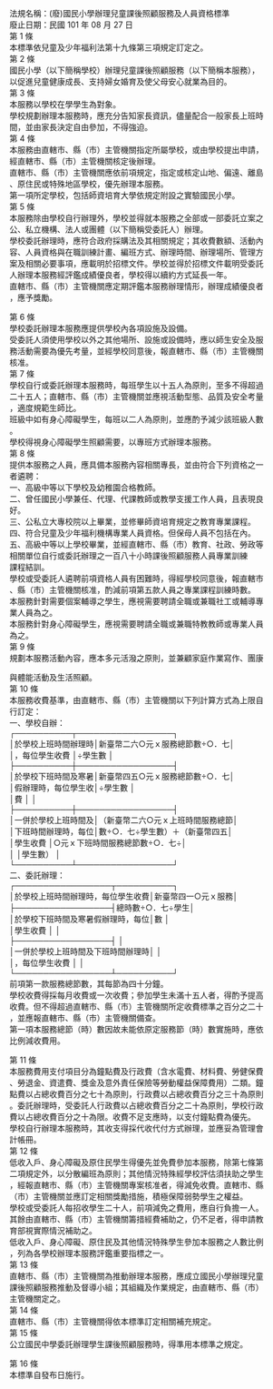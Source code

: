 法規名稱：(廢)國民小學辦理兒童課後照顧服務及人員資格標準  
廢止日期：民國 101 年 08 月 27 日  
第 1 條  
本標準依兒童及少年福利法第十九條第三項規定訂定之。  
第 2 條  
國民小學（以下簡稱學校）辦理兒童課後照顧服務（以下簡稱本服務），  
以促進兒童健康成長、支持婦女婚育及使父母安心就業為目的。  
第 3 條  
本服務以學校在學學生為對象。  
學校規劃辦理本服務時，應充分告知家長資訊，儘量配合一般家長上班時  
間，並由家長決定自由參加，不得強迫。  
第 4 條  
本服務由直轄市、縣（市）主管機關指定所屬學校，或由學校提出申請，  
經直轄市、縣（市）主管機關核定後辦理。  
直轄市、縣（市）主管機關應依前項規定，指定或核定山地、偏遠、離島  
、原住民或特殊地區學校，優先辦理本服務。  
第一項所定學校，包括師資培育大學依規定附設之實驗國民小學。  
第 5 條  
本服務除由學校自行辦理外，學校並得就本服務之全部或一部委託立案之  
公、私立機構、法人或團體（以下簡稱受委託人）辦理。  
學校委託辦理時，應符合政府採購法及其相關規定；其收費數額、活動內  
容、人員資格與在職訓練計畫、編班方式、辦理時間、辦理場所、管理方  
案及相關必要事項，應載明於招標文件。學校並得於招標文件載明受委託  
人辦理本服務經評鑑成績優良者，學校得以續約方式延長一年。  
直轄市、縣（市）主管機關應定期評鑑本服務辦理情形，辦理成績優良者  
，應予獎勵。  


第 6 條  
學校委託辦理本服務應提供學校內各項設施及設備。  
受委託人須使用學校以外之其他場所、設施或設備時，應以師生安全及服  
務活動需要為優先考量，並經學校同意後，報直轄市、縣（市）主管機關  
核准。  
第 7 條  
學校自行或委託辦理本服務時，每班學生以十五人為原則，至多不得超過  
二十五人；直轄市、縣（市）主管機關並應視活動型態、品質及安全考量  
，適度規範生師比。  
班級中如有身心障礙學生，每班以二人為原則，並應酌予減少該班級人數  
。  
學校得視身心障礙學生照顧需要，以專班方式辦理本服務。  
第 8 條  
提供本服務之人員，應具備本服務內容相關專長，並由符合下列資格之一  
者遴聘：  
一、高級中等以下學校及幼稚園合格教師。  
二、曾任國民小學兼任、代理、代課教師或教學支援工作人員，且表現良  
好。  
三、公私立大專校院以上畢業，並修畢師資培育規定之教育專業課程。  
四、符合兒童及少年福利機構專業人員資格。但保母人員不包括在內。  
五、高級中等以上學校畢業，並經直轄市、縣（市）教育、社政、勞政等  
相關單位自行或委託辦理之一百八十小時課後照顧服務人員專業訓練  
課程結訓。  
學校或受委託人遴聘前項資格人員有困難時，得經學校同意後，報直轄市  
、縣（市）主管機關核准，酌減前項第五款人員之專業課程訓練時數。  
本服務針對需要個案輔導之學生，應視需要聘請全職或兼職社工或輔導專  
業人員為之。  
本服務針對身心障礙學生，應視需要聘請全職或兼職特教教師或專業人員  
為之。  
第 9 條  
規劃本服務活動內容，應本多元活潑之原則，並兼顧家庭作業寫作、團康  


與體能活動及生活照顧。  
第 10 條  
本服務收費基準，由直轄市、縣（市）主管機關以下列計算方式為上限自  
行訂定：  
一、學校自辦：  
┌──────────┬─────────────────┐  
│於學校上班時間辦理時│新臺幣二六○元ｘ服務總節數÷○．七│  
│，每位學生收費 │÷學生數 │  
├──────────┼─────────────────┤  
│於學校下班時間及寒暑│新臺幣四五○元ｘ服務總節數÷○．七│  
│假辦理時，每位學生收│÷學生數 │  
│費 │ │  
├──────────┼─────────────────┤  
│一併於學校上班時間及│（新臺幣二六○元ｘ上班時間服務總節│  
│下班時間辦理時，每位│數÷○．七÷學生數）＋（新臺幣四五│  
│學生收費 │○元ｘ下班時間服務總節數÷○．七÷│  
│ │學生數） │  
└──────────┴─────────────────┘  
二、委託辦理：  
┌─────────────────┬──────────┐  
│於學校上班時間辦理時，每位學生收費│新臺幣四一○元ｘ服務│  
├─────────────────┤總時數÷○．七÷學生│  
│於學校下班時間及寒暑假辦理時，每位│數 │  
│學生收費 │ │  
├─────────────────┤ │  
│一併於學校上班時間及下班時間辦理時│ │  
│，每位學生收費 │ │  
└─────────────────┴──────────┘  
前項第一款服務總節數，其每節為四十分鐘。  
學校收費得採每月收費或一次收費；參加學生未滿十五人者，得酌予提高  
收費。但不得超過直轄市、縣（市）主管機關所定收費標準之百分之二十  
，並應報直轄市、縣（市）主管機關備查。  
第一項本服務總節（時）數因故未能依原定服務節（時）數實施時，應依  
比例減收費用。  


第 11 條  
本服務費用支付項目分為鐘點費及行政費（含水電費、材料費、勞健保費  
、勞退金、資遣費、獎金及意外責任保險等勞動權益保障費用）二類。鐘  
點費以占總收費百分之七十為原則，行政費以占總收費百分之三十為原則  
。委託辦理時，受委託人行政費以占總收費百分之二十為原則，學校行政  
費以占總收費百分之十為限。收費不足支應時，以支付鐘點費為優先。  
學校自行辦理本服務時，其收支得採代收代付方式辦理，並應妥為管理會  
計帳冊。  
第 12 條  
低收入戶、身心障礙及原住民學生得優先並免費參加本服務，除第七條第  
二項規定外，以分散編班為原則；其他情況特殊經學校評估須扶助之學生  
，經報直轄市、縣（市）主管機關專案核准者，得減免收費。直轄市、縣  
（市）主管機關並應訂定相關獎勵措施，積極保障弱勢學生之權益。  
學校或受委託人每招收學生二十人，前項減免之費用，應自行負擔一人。  
其餘由直轄市、縣（市）主管機關籌措經費補助之，仍不足者，得申請教  
育部視實際情況補助之。  
低收入戶、身心障礙、原住民及其他情況特殊學生參加本服務之人數比例  
，列為各學校辦理本服務評鑑重要指標之一。  
第 13 條  
直轄市、縣（市）主管機關為推動辦理本服務，應成立國民小學辦理兒童  
課後照顧服務推動及督導小組；其組織及作業規定，由直轄市、縣（市）  
主管機關定之。  
第 14 條  
直轄市、縣（市）主管機關得依本標準訂定相關補充規定。  
第 15 條  
公立國民中學委託辦理學生課後照顧服務時，得準用本標準之規定。  


第 16 條  
本標準自發布日施行。  


